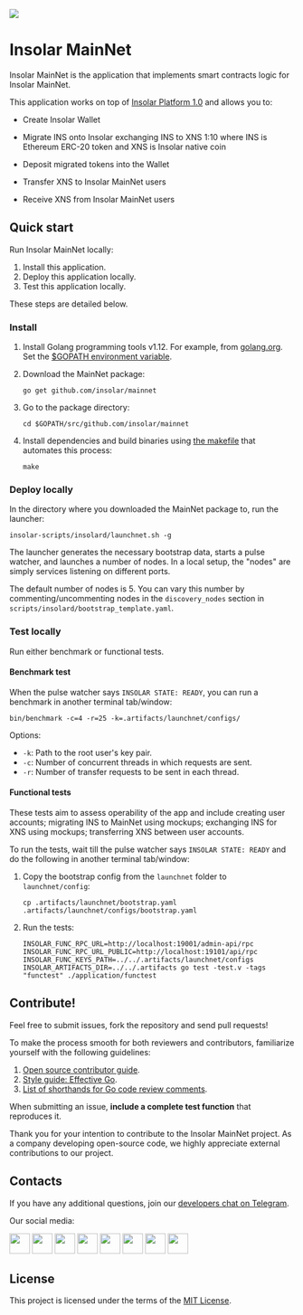 [<img src="https://github.com/insolar/doc-pics/raw/master/st/github-readme-banner.png">](http://insolar.io/?utm_source=Github)

# Insolar MainNet

Insolar MainNet is the application that implements smart contracts logic for Insolar MainNet. 

This application works on top of [Insolar Platform 1.0](https://github.com/insolar/insolar) and allows you to:

* Create Insolar Wallet

* Migrate INS onto Insolar exchanging INS to XNS 1:10 where INS is Ethereum ERC-20 token and XNS is Insolar native coin

* Deposit migrated tokens into the Wallet

* Transfer XNS to Insolar MainNet users

* Receive XNS from Insolar MainNet users

## Quick start

Run Insolar MainNet locally:

1. Install this application.
2. Deploy this application locally.
3. Test this application locally.

These steps are detailed below.

### Install

1. Install Golang programming tools v1.12. For example, from [golang.org](http://golang.org/). Set the [$GOPATH environment variable](https://github.com/golang/go/wiki/SettingGOPATH).

2. Download the MainNet package:

   ```
   go get github.com/insolar/mainnet
   ```

3. Go to the package directory:

   ```
   cd $GOPATH/src/github.com/insolar/mainnet
   ```

4. Install dependencies and build binaries using [the makefile](https://github.com/insolar/mainnet/blob/master/Makefile) that automates this process:

   ```
   make
   ```

### Deploy locally
 
In the directory where you downloaded the MainNet package to, run the launcher:

```
insolar-scripts/insolard/launchnet.sh -g
```

The launcher generates the necessary bootstrap data, starts a pulse watcher, and launches a number of nodes.
In a local setup, the "nodes" are simply services listening on different ports.

The default number of nodes is 5. You can vary this number by commenting/uncommenting nodes in the `discovery_nodes` section in `scripts/insolard/bootstrap_template.yaml`.
   
### Test locally

Run either benchmark or functional tests.

#### Benchmark test

When the pulse watcher says `INSOLAR STATE: READY`, you can run a benchmark in another terminal tab/window:

```bin/benchmark -c=4 -r=25 -k=.artifacts/launchnet/configs/```

Options:
* `-k`: Path to the root user's key pair.
* `-c`: Number of concurrent threads in which requests are sent.
* `-r`: Number of transfer requests to be sent in each thread.
     
#### Functional tests

These tests aim to assess operability of the app and include creating user accounts; migrating INS to MainNet using mockups; exchanging INS for XNS using mockups; transferring XNS between user accounts.

To run the tests, wait till the pulse watcher says `INSOLAR STATE: READY` and do the following in another terminal tab/window:

1. Copy the bootstrap config from the `launchnet` folder to `launchnet/config`:

   ```
   cp .artifacts/launchnet/bootstrap.yaml .artifacts/launchnet/configs/bootstrap.yaml
   ```

2. Run the tests:

   ```
   INSOLAR_FUNC_RPC_URL=http://localhost:19001/admin-api/rpc INSOLAR_FUNC_RPC_URL_PUBLIC=http://localhost:19101/api/rpc INSOLAR_FUNC_KEYS_PATH=../../.artifacts/launchnet/configs INSOLAR_ARTIFACTS_DIR=../../.artifacts go test -test.v -tags "functest" ./application/functest
   ```

## Contribute!

Feel free to submit issues, fork the repository and send pull requests! 

To make the process smooth for both reviewers and contributors, familiarize yourself with the following guidelines:

1. [Open source contributor guide](https://github.com/freeCodeCamp/how-to-contribute-to-open-source).
2. [Style guide: Effective Go](https://golang.org/doc/effective_go.html).
3. [List of shorthands for Go code review comments](https://github.com/golang/go/wiki/CodeReviewComments).

When submitting an issue, **include a complete test function** that reproduces it.

Thank you for your intention to contribute to the Insolar MainNet project. As a company developing open-source code, we highly appreciate external contributions to our project.

## Contacts

If you have any additional questions, join our [developers chat on Telegram](https://t.me/InsolarTech).

Our social media:

[<img src="https://github.com/insolar/doc-pics/raw/master/st/ico-social-facebook.png" width="36" height="36">](https://facebook.com/insolario)
[<img src="https://github.com/insolar/doc-pics/raw/master/st/ico-social-twitter.png" width="36" height="36">](https://twitter.com/insolario)
[<img src="https://github.com/insolar/doc-pics/raw/master/st/ico-social-medium.png" width="36" height="36">](https://medium.com/insolar)
[<img src="https://github.com/insolar/doc-pics/raw/master/st/ico-social-youtube.png" width="36" height="36">](https://youtube.com/insolar)
[<img src="https://github.com/insolar/doc-pics/raw/master/st/ico-social-reddit.png" width="36" height="36">](https://www.reddit.com/r/insolar/)
[<img src="https://github.com/insolar/doc-pics/raw/master/st/ico-social-linkedin.png" width="36" height="36">](https://www.linkedin.com/company/insolario/)
[<img src="https://github.com/insolar/doc-pics/raw/master/st/ico-social-instagram.png" width="36" height="36">](https://instagram.com/insolario)
[<img src="https://github.com/insolar/doc-pics/raw/master/st/ico-social-telegram.png" width="36" height="36">](https://t.me/InsolarAnnouncements) 

## License

This project is licensed under the terms of the [MIT License](LICENSE.md).
